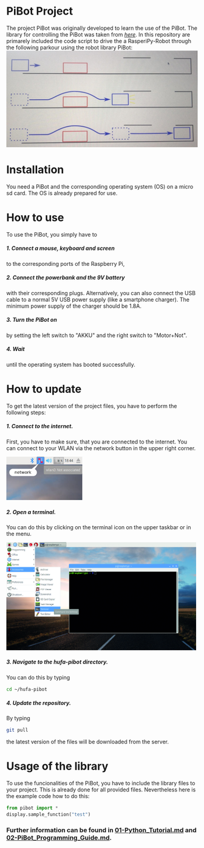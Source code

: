 # PiBot Project
The project PiBot was originally developed to learn the use of the PiBot.
The library for controlling the PiBot was taken from [*here*](https://gitlab.hrz.tu-chemnitz.de/ketf--tu-chemnitz.de/hufa-pibot.git).
In this repository are primarely included the code script to drive the a RasperiPy-Robot through the following parkour using the robot library PiBot:
![_PARKOUR_](https://github.com/CristianRodrigoGuarachiIbanez/RobotRasperyPi/blob/main/auxiliares/parkour.jpeg)


# Installation
You need a PiBot and the corresponding operating system (OS) on a micro sd card.
The OS is already prepared for use.

# How to use
To use the PiBot, you simply have to 
##### 1. Connect a mouse, keyboard and screen
to the corresponding ports of the Raspberry Pi,
##### 2. Connect the powerbank and the 9V battery 
with their corresponding plugs.
Alternatively, you can also connect the USB cable to a normal 5V USB power supply (like a smartphone charger). The minimum power supply of the charger should be 1.8A.
##### 3. Turn the PiBot on
by setting the left switch to "AKKU" and the right switch to "Motor+Not".
##### 4. Wait
until the operating system has booted successfully.

# How to update
To get the latest version of the project files, you have to perform the following steps:

##### 1. Connect to the internet.
First, you have to make sure, that you are connected to the internet.
You can connect to your WLAN via the network button in the upper right corner.

<img src="assets/network.png" width="200" alt="Network button">

##### 2. Open a terminal.
You can do this by clicking on the terminal icon on the upper taskbar or in the menu.

<img src="assets/Open-Terminal-Raspberry-Pi.jpg" width="500" alt="How to open a terminal">

##### 3. Navigate to the hufa-pibot directory.
You can do this by typing 
```bash
cd ~/hufa-pibot
```

##### 4. Update the repository.
By typing
```bash
git pull
```
the latest version of the files will be downloaded from the server.


# Usage of the library
To use the funcionalities of the PiBot, you have to include the library files to your project.
This is already done for all provided files. 
Nevertheless here is the example code how to do this:

```python
from pibot import *
display.sample_function("test")
```

### Further information can be found in [01-Python_Tutorial.md](01-Python_Tutorial.md) and [02-PiBot_Programming_Guide.md](02-PiBot_Programming_Guide.md).
